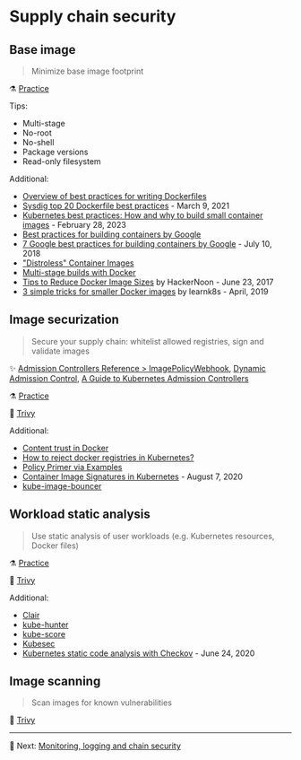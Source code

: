# Supply chain security

## Base image

> Minimize base image footprint

⚗️ [Practice](practice/5.1-base-image.md)

Tips:

* Multi-stage
* No-root
* No-shell
* Package versions
* Read-only filesystem

Additional:

* [Overview of best practices for writing Dockerfiles](https://docs.docker.com/develop/develop-images/dockerfile_best-practices/)
* [Sysdig top 20 Dockerfile best practices](https://sysdig.com/blog/dockerfile-best-practices/) - March 9, 2021
* [Kubernetes best practices: How and why to build small container images](https://cloud.google.com/blog/products/containers-kubernetes/kubernetes-best-practices-how-and-why-to-build-small-container-images) - February 28, 2023
* [Best practices for building containers by Google](https://cloud.google.com/architecture/best-practices-for-building-containers)
* [7 Google best practices for building containers by Google](https://cloud.google.com/blog/products/containers-kubernetes/7-best-practices-for-building-containers) - July 10, 2018
* ["Distroless" Container Images](https://github.com/GoogleContainerTools/distroless)
* [Multi-stage builds with Docker](https://docs.docker.com/build/building/multi-stage/)
* [Tips to Reduce Docker Image Sizes](https://hackernoon.com/tips-to-reduce-docker-image-sizes-876095da3b34) by HackerNoon - June 23, 2017
* [3 simple tricks for smaller Docker images](https://learnk8s.io/blog/smaller-docker-images) by learnk8s - April, 2019

## Image securization

> Secure your supply chain: whitelist allowed registries, sign and validate images

✨ [Admission Controllers Reference > ImagePolicyWebhook](https://kubernetes.io/docs/reference/access-authn-authz/admission-controllers/#imagepolicywebhook), [Dynamic Admission Control](https://kubernetes.io/docs/reference/access-authn-authz/extensible-admission-controllers/), [A Guide to Kubernetes Admission Controllers](https://kubernetes.io/blog/2019/03/21/a-guide-to-kubernetes-admission-controllers/)

⚗️ [Practice](practice/5.2-image-securization.md)

🚀 [Trivy](tools/trivy.md)

Additional:

* [Content trust in Docker](https://docs.docker.com/engine/security/trust/)
* [How to reject docker registries in Kubernetes?](https://stackoverflow.com/questions/54463125/how-to-reject-docker-registries-in-kubernetes)
* [Policy Primer via Examples](https://www.openpolicyagent.org/docs/latest/kubernetes-primer/)
* [Container Image Signatures in Kubernetes](https://medium.com/sse-blog/container-image-signatures-in-kubernetes-19264ac5d8ce) - August 7, 2020
* [kube-image-bouncer](https://github.com/flavio/kube-image-bouncer)

## Workload static analysis

> Use static analysis of user workloads (e.g. Kubernetes resources, Docker files)

⚗️ [Practice](practice/5.3-workload-static-analysis)

🚀 [Trivy](tools/trivy.md)

Additional:

* [Clair](https://quay.github.io/clair/)
* [kube-hunter](https://github.com/aquasecurity/kube-hunter)
* [kube-score](https://kube-score.com/)
* [Kubesec](https://kubesec.io/)
* [Kubernetes static code analysis with Checkov](https://bridgecrew.io/blog/kubernetes-static-code-analysis-with-checkov/) - June 24, 2020

## Image scanning

> Scan images for known vulnerabilities

🚀 [Trivy](tools/trivy.md)

---

🧵 Next: [Monitoring, logging and chain security](6-monitoring-logging-runtime-security.md)
